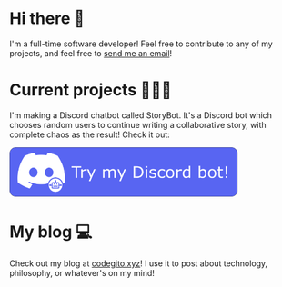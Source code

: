 # Hi there 👋

I'm a full-time software developer! Feel free to contribute to any of my projects, and feel free to [send me an email](https://codegito.xyz/send-me-a-memo/)!

# Current projects 👨🏻‍💻

I'm making a Discord chatbot called StoryBot. It's a Discord bot which chooses random users to continue writing a collaborative story, with complete chaos as the result! Check it out:

<a href="https://storybot.app/app-directory"><img src="Try%20out%20bot.png" alt= "Try my Discord bot!" height="87" ></a>

# My blog 💻

Check out my blog at [codegito.xyz](https://codegito.xyz/)! I use it to post about technology, philosophy, or whatever's on my mind!
